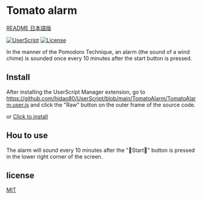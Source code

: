 # Tomato alarm

[README 日本語版](./README_ja.md)

[![UserScript](https://img.shields.io/badge/Framework-UserScript-blue.svg)](https://en.wikipedia.org/wiki/Userscript)
[![License](https://img.shields.io/github/license/hidao80/UserScript)](/LICENSE)

In the manner of the Pomodoro Technique, an alarm (the sound of a wind chime) is sounded once every 10 minutes after the start button is pressed.

## Install

After installing the UserScript Manager extension, go to https://github.com/hidao80/UserScript/blob/main/TomatoAlarm/TomatoAlarm.user.js and click the "Raw" button on the outer frame of the source code.

or [Click to install](https://github.com/hidao80/UserScript/raw/main/TomatoAlarm/TomatoAlarm.user.js)

## Hou to use

The alarm will sound every 10 minutes after the "🍅Start🍅" button is pressed in the lower right corner of the screen.

## license

[MIT](/LICENSE)

